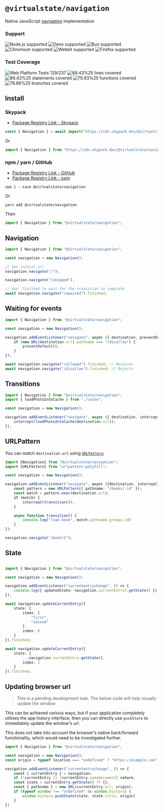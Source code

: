 # `@virtualstate/navigation`

Native JavaScript [navigation](https://github.com/WICG/navigation-api) implementation 

[//]: # (badges)

### Support

 ![Node.js supported](https://img.shields.io/badge/node-%3E%3D16.0.0-blue) ![Deno supported](https://img.shields.io/badge/deno-%3E%3D1.17.0-blue) ![Bun supported](https://img.shields.io/badge/bun-%3E%3D0.1.11-blue) ![Chromium supported](https://img.shields.io/badge/chromium-%3E%3D98.0.4695.0-blue) ![Webkit supported](https://img.shields.io/badge/webkit-%3E%3D15.4-blue) ![Firefox supported](https://img.shields.io/badge/firefox-%3E%3D94.0.1-blue)

 ### Test Coverage

 ![Web Platform Tests 129/237](https://img.shields.io/badge/Web%20Platform%20Tests-129%2F237-brightgreen) ![89.43%25 lines covered](https://img.shields.io/badge/lines-89.43%25-brightgreen) ![89.43%25 statements covered](https://img.shields.io/badge/statements-89.43%25-brightgreen) ![79.93%25 functions covered](https://img.shields.io/badge/functions-79.93%25-yellow) ![78.86%25 branches covered](https://img.shields.io/badge/branches-78.86%25-yellow)

[//]: # (badges)

## Install 

### Skypack

- [Package Registry Link - Skypack](https://www.skypack.dev/view/@virtualstate/navigation)

```typescript
const { Navigation } = await import("https://cdn.skypack.dev/@virtualstate/navigation");
```

_Or_

```typescript
import { Navigation } from "https://cdn.skypack.dev/@virtualstate/navigation";
```


### npm / yarn / GitHub


- [Package Registry Link - GitHub](https://github.com/virtualstate/navigation/packages)
- [Package Registry Link - npm](https://www.npmjs.com/package/@virtualstate/navigation)

```
npm i --save @virtualstate/navigation
```

_Or_

```
yarn add @virtualstate/navigation
```

Then

```typescript
import { Navigation } from "@virtualstate/navigation";
```

## Navigation

```typescript
import { Navigation } from "@virtualstate/navigation";

const navigation = new Navigation();

// Set initial url
navigation.navigate("/");

navigation.navigate("/skipped");

// Use .finished to wait for the transition to complete
await navigation.navigate("/awaited").finished;

```

## Waiting for events

```typescript
import { Navigation } from "@virtualstate/navigation";

const navigation = new Navigation();

navigation.addEventListener("navigate", async ({ destination, preventDefault }) => {
    if (new URL(destination.url).pathname === "/disallow") {
        preventDefault();
    }
});

await navigation.navigate("/allowed").finished; // Resolves
await navigation.navigate("/disallow").finished; // Rejects

```

## Transitions

```typescript
import { Navigation } from "@virtualstate/navigation";
import { loadPhotoIntoCache } from "./cache";

const navigation = new Navigation();

navigation.addEventListener("navigate", async ({ destination, intercept }) => {
    intercept(loadPhotoIntoCache(destination.url));
});
```

## URLPattern

You can match `destination.url` using [`URLPattern`](https://developer.mozilla.org/en-US/docs/Web/API/URL_Pattern_API)

```typescript
import {Navigation} from "@virtualstate/navigation";
import {URLPattern} from "urlpattern-polyfill";

const navigation = new Navigation();

navigation.addEventListener("navigate", async ({destination, intercept}) => {
    const pattern = new URLPattern({ pathname: "/books/:id" });
    const match = pattern.exec(destination.url);
    if (match) {
        intercept(transition());
    }

    async function transition() {
        console.log("load book", match.pathname.groups.id)
    }
});

navigation.navigate("/book/1");
```

## State

```typescript

import { Navigation } from "@virtualstate/navigation";

const navigation = new Navigation();

navigation.addEventListener("currententrychange", () => {
    console.log({ updatedState: navigation.currentEntry?.getState() });
});

await navigation.updateCurrentEntry({
    state: {
        items: [
            "first",
            "second"
        ],
        index: 0
    }
}).finished;

await navigation.updateCurrentEntry({
    state: {
        ...navigation.currentEntry.getState(),
        index: 1
    }
}).finished;
```


## Updating browser url

> This is a pending development task.
> The below code will help visually update the window

This can be achieved various ways, but if your application completely utilises
the app history interface, then you can directly use `pushState` to immediately
update the window's url.

This does not take into account the browser's native back/forward functionality,
which would need to be investigated further.

```typescript
import { Navigation } from "@virtualstate/navigation";

const navigation = new Navigation();
const origin = typeof location === "undefined" ? "https://example.com" : location.origin;

navigation.addEventListener("currententrychange", () => {
    const { currentEntry } = navigation;
    if (!currentEntry || !currentEntry.sameDocument) return;
    const state = currentEntry.getState() ?? {};
    const { pathname } = new URL(currentEntry.url, origin);
    if (typeof window !== "undefined" && window.history) {
        window.history.pushState(state, state.title, origin)
    }
})
```